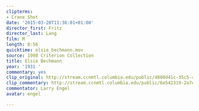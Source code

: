```yaml
---
clipterms:
- Crane Shot
date: '2015-03-20T11:36:01+01:00'
director_first: Fritz
director_last: Lang
film: M
length: 0:56
quicktime: elsie_bechmann.mov
source: 1998 Criterion Collection
title: Elsie Bechmann
year: '1931 '
commentary: yes
clip_original: http://stream.ccnmtl.columbia.edu/public/4880d41c-35c5-43c2-8d88-1f6bbb7d46d1-044_m_FLG-mp4-aac-480w-850kbps-ffmpeg.mp4
clip_commentary: http://stream.ccnmtl.columbia.edu/public/6e542319-2a7e-4d8b-abf8-e91f8afbedf1-044_m_commentary_FLG-mp4-aac-480w-850kbps-ffmpeg.mp4
commentator: Larry Engel
avatar: engel

---
```

